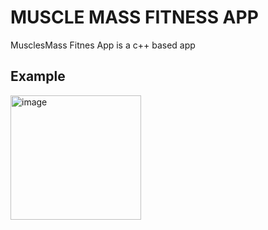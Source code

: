 # MUSCLE MASS FITNESS APP
MusclesMass Fitnes App is a c++ based app
## Example
<img width="209" height="199" alt="image" src="https://github.com/user-attachments/assets/8f34512e-e8eb-481c-a19f-0134f9f5562c" />
